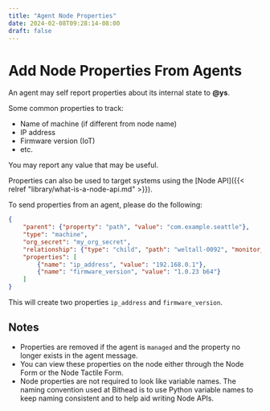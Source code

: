 ```yaml
---
title: "Agent Node Properties"
date: 2024-02-08T09:28:14-08:00
draft: false
---
```


# Add Node Properties From Agents

An agent may self report properties about its internal state to **@ys**.

Some common properties to track:

- Name of machine (if different from node name)
- IP address
- Firmware version (IoT)
- etc.

You may report any value that may be useful.

Properties can also be used to target systems using the [Node API]({{< relref "library/what-is-a-node-api.md" >}}).

To send properties from an agent, please do the following:

```json
{
    "parent": {"property": "path", "value": "com.example.seattle"},
    "type": "machine",
    "org_secret": "my_org_secret",
    "relationship": {"type": "child", "path": "weltall-0092", "monitor_name": "Stats"},
    "properties": [
        {"name": "ip_address", "value": "192.168.0.1"},
        {"name": "firmware_version", "value": "1.0.23 b64"}
    ]
}
```

This will create two properties `ip_address` and `firmware_version`.

## Notes

- Properties are removed if the agent is `managed` and the property no longer exists in the agent message.
- You can view these properties on the node either through the Node Form or the Node Tactile Form.
- Node properties are not required to look like variable names. The naming convention used at Bithead is to use Python variable names to keep naming consistent and to help aid writing Node APIs.
